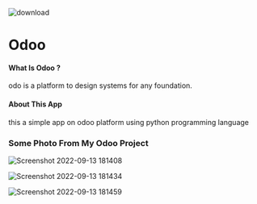 ![download](https://user-images.githubusercontent.com/107361423/189951808-9eef9828-c898-446c-8cba-12a6c6faee34.png)





<h1>Odoo</h1>

<h4>What Is Odoo ?</h4>
odo is a platform to design systems for 
any foundation.

<h4>About This App</h4>
this a simple app on odoo 
platform using python programming language


<h3>Some Photo From My Odoo Project</h3>



![Screenshot 2022-09-13 181408](https://user-images.githubusercontent.com/107361423/189954155-1b07979b-33c6-4fd9-8d09-b757c7f195fe.png)


![Screenshot 2022-09-13 181434](https://user-images.githubusercontent.com/107361423/189954368-26babef3-de0b-4cac-915b-68864f77c78a.png)


![Screenshot 2022-09-13 181459](https://user-images.githubusercontent.com/107361423/189954419-f763f6f9-f4f7-4e93-903c-d8f9fa9fcfae.png)
